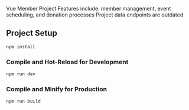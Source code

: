 Vue Member Project
Features include: member management, event scheduling, and donation processes
Project data endpoints are outdated

## Project Setup

```sh
npm install
```

### Compile and Hot-Reload for Development

```sh
npm run dev
```

### Compile and Minify for Production

```sh
npm run build
```
